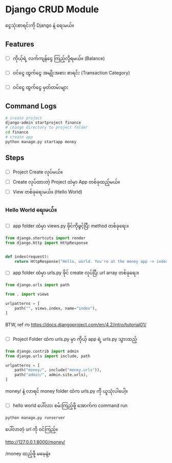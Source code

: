 # Django CRUD Module

ငွေသုံးစာရင်းကို Django နဲ့ ရေးမယ်။

## Features

- [ ] ကိုယ့်ရဲ့ လက်ကျန်ငွေ ကြည့်လို့ရမယ်။ (Balance)
- [ ] ဝင်ငွေ ထွက်ငွေ အမျိုးအစား စာရင်း (Transaction Category)
- [ ] ဝင်ငွေ ထွက်ငွေ မှတ်တမ်းများ


## Command Logs
```bash
# create project
django-admin startproject finance
# change directory to project folder
cd finance
# create app
python manage.py startapp money
```


## Steps

- [ ] Project Create လုပ်မယ်။
- [ ] Create လုပ်ထားတဲ့ Project ထဲမှာ App တစ်ခုထည့်မယ်။
- [ ] View တစ်ခုရေးမယ်။​ (Hello World)

### Hello World ရေးမယ်။

- [ ] app folder ထဲမှာ views.py ဖိုင်ကိုဖွင့်ပြီး method တစ်ခုရေး။

```python
from django.shortcuts import render
from django.http import HttpResponse


def index(request):
    return HttpResponse("Hello, world. You're at the money app -> index method")
```

- [ ] app folder ထဲမှာ urls.py ဖိုင် create လုပ်ပြီး url array တစ်ခုရေး။

```python
from django.urls import path

from . import views

urlpatterns = [
    path("", views.index, name="index"),
]
```

BTW, ref က https://docs.djangoproject.com/en/4.2/intro/tutorial01/

- [ ] Project Folder ထဲက urls.py မှာ ကိုယ့် app ရဲ့ urls.py သွားထည့်

```python
from django.contrib import admin
from django.urls import include, path

urlpatterns = [
    path("money/", include("money.urls")),
    path("admin/", admin.site.urls),
]
```

money/ နဲ့ လာရင် money folder ထဲက urls.py ကို ယူသုံးပါပေါ့။

- [ ] hello world ပေါ်လား စမ်းကြည့်ဖို့ အောက်က command run

```bash
python manage.py runserver
```

ပေါ်လာတဲ့ url ကို ဝင်ကြည့်။

http://127.0.0.1:8000/money/

/money  ထည့်ဖို့ မမေ့နဲ့။

